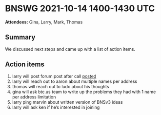 # BNSWG 2021-10-14 1400-1430 UTC

**Attendees:** Gina, Larry, Mark, Thomas

## Summary

We discussed next steps and came up with a list of action items.

## Action items

1. larry will post forum post after call [posted](https://forum.stacks.org/t/creating-a-bns-working-group/12491?u=larry)
2. larry will reach out to aaron about multiple names per address
3. thomas will reach out to ludo about his thoughts
4. gina will ask btc.us team to write up the problems they had with 1 name per address limitation
5. larry ping marvin about written version of BNSv3 ideas
6. larry will ask ken if he’s interested in joining
